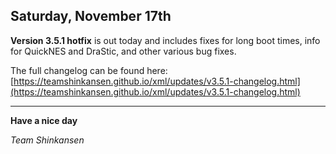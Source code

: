 <!--- 2018-11-17T16:49:00.0000000-05:00 -->

## Saturday, November 17th

**Version 3.5.1 hotfix** is out today and includes fixes for long boot times, info for QuickNES and DraStic, and other various bug fixes.

The full changelog can be found here: [https://teamshinkansen.github.io/xml/updates/v3.5.1-changelog.html](https://teamshinkansen.github.io/xml/updates/v3.5.1-changelog.html)

---

**Have a nice day**

*Team Shinkansen*